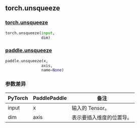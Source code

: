 ## torch.unsqueeze
### [torch.unsqueeze](https://pytorch.org/docs/stable/generated/torch.unsqueeze.html?highlight=unsqueeze#torch.unsqueeze)

```python
torch.unsqueeze(input, 
                dim)
```

### [paddle.unsqueeze](https://www.paddlepaddle.org.cn/documentation/docs/zh/api/paddle/unsqueeze_cn.html#unsqueeze)

```python
paddle.unsqueeze(x, 
                axis, 
                name=None)
```
### 参数差异
| PyTorch       | PaddlePaddle | 备注                                                   |
| ------------- | ------------ | ------------------------------------------------------ |
| input        | x            | 输入的 Tensor。                   |
| dim          | axis         | 表示要插入维度的位置导。 |

